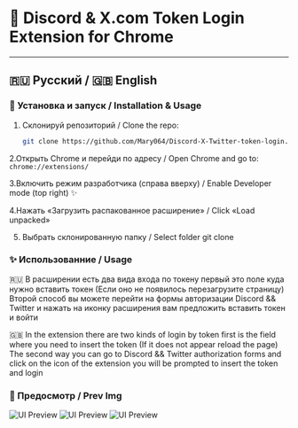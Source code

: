 # 💖 Discord & X.com Token Login Extension for Chrome 

---

## 🇷🇺 Русский / 🇬🇧 English

### 🚀 Установка и запуск / Installation & Usage

1. Склонируй репозиторий / Clone the repo:  
   ```bash  
   git clone https://github.com/Mary064/Discord-X-Twitter-token-login.git  

2.Открыть Chrome и перейди по адресу / Open Chrome and go to:
```chrome://extensions/ ```

3.Включить режим разработчика (справа вверху) / Enable Developer mode (top right) ✨

4.Нажать «Загрузить распакованное расширение» / Click «Load unpacked» 

5. Выбрать склонированную папку / Select folder git clone


### ✨ Использованние / Usage

🇷🇺
В расширении есть два вида входа по токену первый это поле куда нужно вставить токен (Если оно не появилось перезагрузите страницу) 
Второй способ вы можете перейти на формы авторизации Discord && Twitter и нажать на иконку расширения вам предложить вставить токен и войти

🇬🇧
In the extension there are two kinds of login by token first is the field where you need to insert the token (If it does not appear reload the page) 
The second way you can go to Discord && Twitter authorization forms and click on the icon of the extension you will be prompted to insert the token and login

### 🎃 Предосмотр / Prev Img
![UI Preview](./src/assets/img/prev.png)
![UI Preview](./src/assets/img/InputX.png)
![UI Preview](./src/assets/img/inputDiscord.png)
